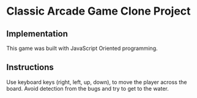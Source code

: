 # Classic Arcade Game Clone Project

## Implementation

This game was built with JavaScript Oriented programming.

## Instructions

Use keyboard keys (right, left, up, down), to move the player across the board. Avoid detection from the bugs and try to get to the water.
